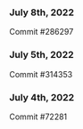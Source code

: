 ### July 8th, 2022

Commit #286297

### July 5th, 2022

Commit #314353


### July 4th, 2022

Commit #72281
